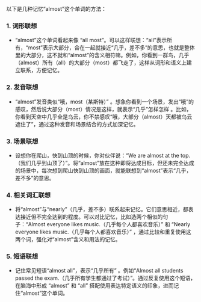 以下是几种记忆“almost”这个单词的方法：

### 1. 词形联想
 - “almost”这个单词看起来像 “all most”。可以这样联想：“all”表示所有，“most”表示大部分，合在一起就接近“几乎，差不多”的意思，也就是整体里的大部分，这不就和“almost”的含义相符嘛。例如，你看到一群鸟，几乎（almost）所有（all）的大部分（most）都飞走了，这样从词形和语义上建立联系，方便记忆。

### 2. 发音联想
 - “almost”发音类似“哦，most（某斯特）” 。想象你看到一个场景，发出“哦”的感叹，然后说大部分（most）情况是这样，就表示“几乎”怎样怎样 。比如，你看到天空中几乎全是乌云，你不禁感叹“哦，大部分（almost）天都被乌云遮住了”，通过这种发音和场景结合的方式加深记忆。

### 3. 场景联想
 - 设想你在爬山，快到山顶的时候，你对伙伴说：“We are almost at the top.（我们几乎到山顶了）”。将“almost”放在这种即将达成目标，但还未完全达成的场景中，每次想到爬山快到山顶的画面，就能联想到“almost”表示“几乎，差不多”的意思。

### 4. 相关词汇联想
 - 将“almost”与“nearly”（几乎，差不多）联系起来记忆。它们意思相近，都表达接近但不完全达到的程度。可以对比记忆，比如造两个相似的句子：“Almost everyone likes music.（几乎每个人都喜欢音乐）” 和 “Nearly everyone likes music.（几乎每个人都喜欢音乐）” ，通过比较和重复使用这两个词，强化对“almost”含义和用法的记忆。

### 5. 短语联想
 - 记住常见短语“almost all”，表示“几乎所有” 。例如“Almost all students passed the exam.（几乎所有学生都通过了考试）”。通过反复使用这个短语，在脑海中形成 “almost” 和 “all” 搭配使用表达特定语义的印象，进而记住“almost”这个单词。 